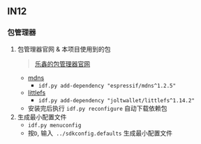 ## IN12
### 包管理器
1. 包管理器官网 & 本项目使用到的包
    > [乐鑫的包管理器官网](https://components.espressif.com/)
    - [mdns](https://components.espressif.com/components/espressif/mdns) 
       - `idf.py add-dependency "espressif/mdns^1.2.5"`
    - [littlefs](https://components.espressif.com/components/joltwallet/littlefs)
       - `idf.py add-dependency "joltwallet/littlefs^1.14.2"`
    - 安装完后执行 `idf.py reconfigure` 自动下载依赖包
2. 生成最小配置文件
    - `idf.py menuconfig`
    - 按`D`, 输入` ../sdkconfig.defaults` 生成最小配置文件